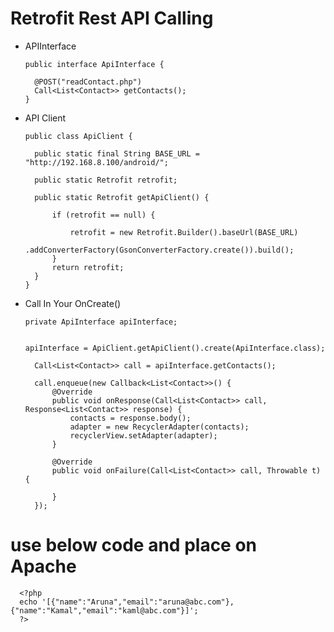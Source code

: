 # Retrofit Rest API Calling

* APIInterface

      public interface ApiInterface {

        @POST("readContact.php")
        Call<List<Contact>> getContacts();
      }

* API Client

      public class ApiClient {

        public static final String BASE_URL = "http://192.168.8.100/android/";

        public static Retrofit retrofit;

        public static Retrofit getApiClient() {

            if (retrofit == null) {

                retrofit = new Retrofit.Builder().baseUrl(BASE_URL)
                        .addConverterFactory(GsonConverterFactory.create()).build();
            }
            return retrofit;
        }
      }
      
      
* Call In Your OnCreate()

      private ApiInterface apiInterface;
      

      apiInterface = ApiClient.getApiClient().create(ApiInterface.class);

        Call<List<Contact>> call = apiInterface.getContacts();

        call.enqueue(new Callback<List<Contact>>() {
            @Override
            public void onResponse(Call<List<Contact>> call, Response<List<Contact>> response) {
                contacts = response.body();
                adapter = new RecyclerAdapter(contacts);
                recyclerView.setAdapter(adapter);
            }

            @Override
            public void onFailure(Call<List<Contact>> call, Throwable t) {

            }
        });

# use below code and place on Apache


      <?php
      echo '[{"name":"Aruna","email":"aruna@abc.com"},{"name":"Kamal","email":"kaml@abc.com"}]';
      ?>

